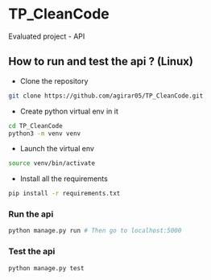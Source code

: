 # TP_CleanCode
Evaluated project - API
## How to run and test the api ? (Linux)
- Clone the repository
```sh
git clone https://github.com/agirar05/TP_CleanCode.git
```
- Create python virtual env in it
```sh
cd TP_CleanCode
python3 -m venv venv
```
- Launch the virtual env
```sh
source venv/bin/activate
```
- Install all the requirements
```sh
pip install -r requirements.txt
```
### Run the api
```sh
python manage.py run # Then go to localhost:5000
```

### Test the api
```sh
python manage.py test
```